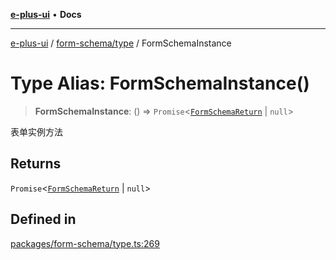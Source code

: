 [**e-plus-ui**](../../../README.md) • **Docs**

***

[e-plus-ui](../../../modules.md) / [form-schema/type](../README.md) / FormSchemaInstance

# Type Alias: FormSchemaInstance()

> **FormSchemaInstance**: () => `Promise`\<[`FormSchemaReturn`](../interfaces/FormSchemaReturn.md) \| `null`\>

表单实例方法

## Returns

`Promise`\<[`FormSchemaReturn`](../interfaces/FormSchemaReturn.md) \| `null`\>

## Defined in

[packages/form-schema/type.ts:269](https://github.com/c-eqian/e-plus-ui/blob/583356870441cbe8e3c917dfd7ad56ce5ac6f88a/packages/form-schema/type.ts#L269)

